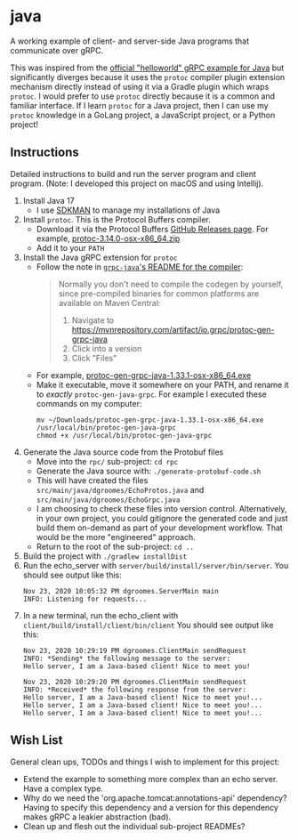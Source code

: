 # java

A working example of client- and server-side Java programs that communicate over gRPC.

This was inspired from the [official "helloworld" gRPC example for Java](https://github.com/grpc/grpc-java/tree/master/examples)
but significantly diverges because it uses the `protoc` compiler plugin extension mechanism directly instead of using
it via a Gradle plugin which wraps `protoc`. I would prefer to use `protoc` directly because it is a common and familiar
interface. If I learn `protoc` for a Java project, then I can use my `protoc` knowledge in a GoLang project, a
JavaScript project, or a Python project!

## Instructions

Detailed instructions to build and run the server program and client program. (Note: I developed this project on macOS
and using Intellij).

1. Install Java 17
    * I use [SDKMAN](https://sdkman.io/) to manage my installations of Java
1. Install `protoc`. This is the Protocol Buffers compiler.
    * Download it via the Protocol Buffers [GitHub Releases page](https://github.com/protocolbuffers/protobuf/releases).
      For example, [protoc-3.14.0-osx-x86_64.zip](https://github.com/protocolbuffers/protobuf/releases/download/v3.14.0/protoc-3.14.0-osx-x86_64.zip)
    * Add it to your `PATH`
1. Install the Java gRPC extension for `protoc`
    * Follow the note in [`grpc-java`'s README for the compiler](https://github.com/grpc/grpc-java/tree/master/compiler):
      > Normally you don't need to compile the codegen by yourself, since pre-compiled binaries for common platforms are available on Maven Central:
      >  
      > 1. Navigate to https://mvnrepository.com/artifact/io.grpc/protoc-gen-grpc-java
      > 1. Click into a version
      > 1. Click "Files"
    * For example, [protoc-gen-grpc-java-1.33.1-osx-x86_64.exe](https://repo1.maven.org/maven2/io/grpc/protoc-gen-grpc-java/1.33.1/protoc-gen-grpc-java-1.33.1-osx-x86_64.exe)
    * Make it executable, move it somewhere on your PATH, and rename it to *exactly* `protoc-gen-java-grpc`. For example
      I executed these commands on my computer:
      ```
      mv ~/Downloads/protoc-gen-grpc-java-1.33.1-osx-x86_64.exe /usr/local/bin/protoc-gen-java-grpc
      chmod +x /usr/local/bin/protoc-gen-java-grpc
      ```
1. Generate the Java source code from the Protobuf files
    * Move into the `rpc/` sub-project: `cd rpc`
    * Generate the Java source with: `./generate-protobuf-code.sh`
    * This will have created the files `src/main/java/dgroomes/EchoProtos.java` and `src/main/java/dgroomes/EchoGrpc.java`
    * I am choosing to check these files into version control. Alternatively, in your own project, you could gitignore
      the generated code and just build them on-demand as part of your development workflow. That would be the more
      "engineered" approach.
    * Return to the root of the sub-project: `cd ..` 
1. Build the project with `./gradlew installDist` 
1. Run the echo_server with `server/build/install/server/bin/server`. You should see output like this:
   ```
   Nov 23, 2020 10:05:32 PM dgroomes.ServerMain main
   INFO: Listening for requests...
   ```
1. In a new terminal, run the echo_client with `client/build/install/client/bin/client`
   You should see output like this:
   ```
   Nov 23, 2020 10:29:19 PM dgroomes.ClientMain sendRequest
   INFO: *Sending* the following message to the server:
   Hello server, I am a Java-based client! Nice to meet you!
   
   Nov 23, 2020 10:29:20 PM dgroomes.ClientMain sendRequest
   INFO: *Received* the following response from the server:
   Hello server, I am a Java-based client! Nice to meet you!...
   Hello server, I am a Java-based client! Nice to meet you!...
   Hello server, I am a Java-based client! Nice to meet you!...
   ```

## Wish List

General clean ups, TODOs and things I wish to implement for this project:

* Extend the example to something more complex than an echo server. Have a complex type.
* Why do we need the 'org.apache.tomcat:annotations-api' dependency? Having to specify this dependency and a version for
  this dependency makes gRPC a leakier abstraction (bad).
* Clean up and flesh out the individual sub-project READMEs?
